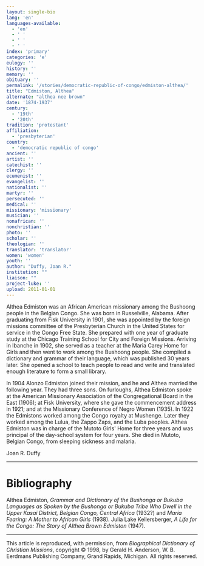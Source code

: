 ```yaml
---
layout: single-bio
lang: 'en'
languages-available:
  - 'en'
  - ' '
  - ' '
  - ' '
index: 'primary'
categories: 'e'
eulogy: ''
history: ''
memory: ''
obituary: ''
permalink: '/stories/democratic-republic-of-congo/edmiston-althea/'
title: "Edmiston, Althea"
alternate: "althea nee brown"
date: '1874-1937'
century:
  - '19th'
  - '20th'
tradition: 'protestant'
affiliation:
  - 'presbyterian'
country:
  - 'democratic republic of congo'
ancient: ''
artist: ''
catechist: ''
clergy: ''
ecumenist: ''
evangelist: ''
nationalist: ''
martyr: ''
persecuted: ''
medical: ''
missionary: 'missionary'
musician: ''
nonafrican: ''
nonchristian: ''
photo: ''
scholar: ''
theologian: ''
translator: 'translator'
women: 'women'
youth: ''
author: "Duffy, Joan R."
institution: ""
liaison: ""
project-luke: ''
upload: 2011-01-01
---
```




Althea Edmiston was an African American missionary among the Bushoong people in the Belgian Congo. She was born in Russelville, Alabama. After graduating from Fisk University in 1901, she was appointed by the foreign missions committee of the Presbyterian Church in the United States for service in the Congo Free State. She prepared with one year of graduate study at the Chicago Training School for City and Foreign Missions. Arriving in Ibanche in 1902, she served as a teacher at the Maria Carey Home for Girls and then went to work among the Bushoong people. She compiled a dictionary and grammar of their language, which was published 30 years later. She opened a school to teach people to read and write and translated enough literature to form a small library.

In 1904 Alonzo Edmiston joined their mission, and he and Althea married the following year. They had three sons. On furloughs, Althea Edmiston spoke at the American Missionary Association of the Congregational Board in the East (1906); at Fisk University, where she gave the commencement address in 1921; and at the Missionary Conference of Negro Women (1935). In 1922 the Edmistons worked among the Congo royalty at Mushenge. Later they worked among the Lulua, the Zappo Zaps, and the Luba peoples. Althea Edmiston was in charge of the Mutoto Girls' Home for three years and was principal of the day-school system for four years. She died in Mutoto, Belgian Congo, from sleeping sickness and malaria.

Joan R. Duffy

---

# Bibliography

Althea Edmiston, *Grammar and Dictionary of the Bushonga or Bukuba Languages as Spoken by the Bushonga or Bukuba Tribe Who Dwell in the Upper Kasai District, Belgian Congo, Central Africa* (1932?) and *Maria Fearing: A Mother to African Girls* (1938). Julia Lake Kellersberger, *A Life for the Congo: The Story of Althea Brown Edmiston* (1947).

---

This article is reproduced, with permission, from *Biographical Dictionary of Christian Missions*, copyright © 1998, by Gerald H. Anderson, W. B. Eerdmans Publishing Company, Grand Rapids, Michigan. All rights reserved.
